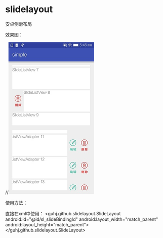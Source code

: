 # slidelayout
安卓侧滑布局

效果图：

//![slidelayout](https://raw.githubusercontent.com/guhongjie/slidelayout/master/img/image.jpg)

使用方法：

直接在xml中使用：
            <guhj.github.slidelayout.SlideLayout 
                android:id="@id/sl_slideBindingId"
                android:layout_width="match_parent"
                android:layout_height="match_parent">
                <RelativeLayout
                    android:id="@id/sl_contentLayout"
                    android:layout_width="match_parent"
                    android:layout_height="90dp"
                    android:background="@android:color/white">
                    <TextView
                        android:id="@+id/tv_title"
                        android:layout_width="wrap_content"
                        android:layout_height="wrap_content"
                        android:textSize="18sp" />
                </RelativeLayout>
                <View
                    android:id="@id/sl_leftLayout"
                    android:layout_width="40dp"
                    android:layout_height="match_parent"/>
                <View
                    android:id="@id/sl_rightLayout"
                    android:layout_width="80dp"
                    android:layout_height="match_parent"/>
            </guhj.github.slidelayout.SlideLayout>

